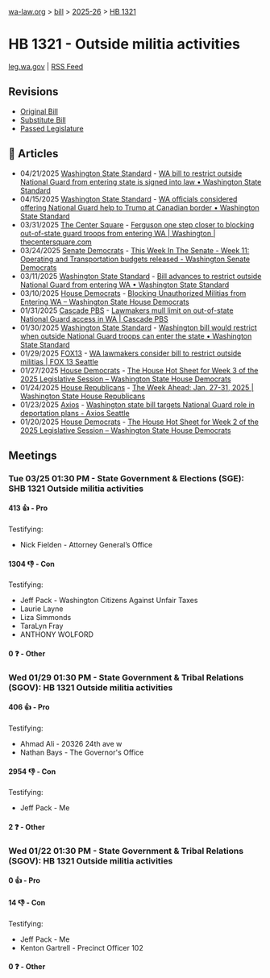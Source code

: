 [wa-law.org](/) > [bill](/bill/) > [2025-26](/bill/2025-26/) > [HB 1321](/bill/2025-26/hb/1321/)

# HB 1321 - Outside militia activities
[leg.wa.gov](https://app.leg.wa.gov/billsummary?BillNumber=1321&Year=2025&Initiative=false) | [RSS Feed](./rss.xml)

## Revisions
* [Original Bill](1/)
* [Substitute Bill](S/)
* [Passed Legislature](S.PL/)

## 📰 Articles
* 04/21/2025 [Washington State Standard](/org/washington_state_standard/) - [WA bill to restrict outside National Guard from entering state is signed into law • Washington State Standard](https://washingtonstatestandard.com/briefs/wa-bill-to-restrict-outside-national-guard-from-entering-state-is-signed-into-law/#:~:text=House%20Bill%201321)
* 04/15/2025 [Washington State Standard](/org/washington_state_standard/) - [WA officials considered offering National Guard help to Trump at Canadian border • Washington State Standard](https://washingtonstatestandard.com/2025/04/15/wa-officials-considered-offering-national-guard-help-to-trump-at-canadian-border/#:~:text=House%20Bill%201321)
* 03/31/2025 [The Center Square](/org/the_center_square/) - [Ferguson one step closer to blocking out-of-state guard troops from entering WA | Washington | thecentersquare.com](https://www.thecentersquare.com/washington/article_33ad3405-d549-4b7d-bae9-a7c6251b8a7c.html#:~:text=House%20Bill%201321)
* 03/24/2025 [Senate Democrats](/org/senate_democrats/) - [This Week In The Senate - Week 11: Operating and Transportation budgets released - Washington Senate Democrats](https://senatedemocrats.wa.gov/blog/2025/03/23/this-week-in-the-senate-week-11-operating-and-transportation-budgets-released/#:~:text=House%20Bill%201321)
* 03/11/2025 [Washington State Standard](/org/washington_state_standard/) - [Bill advances to restrict outside National Guard from entering WA • Washington State Standard](https://washingtonstatestandard.com/2025/03/11/wa-bill-to-restrict-outside-national-guard-from-entering-state-advances-in-legislature/#:~:text=House%20Bill%201321)
* 03/10/2025 [House Democrats](/org/house_democrats/) - [Blocking Unauthorized Militias from Entering WA – Washington State House Democrats](https://housedemocrats.wa.gov/blog/2025/03/10/blocking-unauthorized-militias-from-entering-wa-passes-house/#:~:text=House%20Bill%201321)
* 01/31/2025 [Cascade PBS](/org/cascade_pbs/) - [Lawmakers mull limit on out-of-state National Guard access in WA | Cascade PBS](https://crosscut.com/briefs/2025/01/lawmakers-mull-limit-out-state-national-guard-access-wa#:~:text=House%20Bill%201321)
* 01/30/2025 [Washington State Standard](/org/washington_state_standard/) - [Washington bill would restrict when outside National Guard troops can enter the state • Washington State Standard](https://washingtonstatestandard.com/2025/01/30/washington-bill-would-restrict-when-outside-national-guard-troops-can-enter-the-state/#:~:text=House%20Bill%201321)
* 01/29/2025 [FOX13](/org/fox13/) - [WA lawmakers consider bill to restrict outside militias | FOX 13 Seattle](https://www.fox13seattle.com/news/lawmakers-consider-bill-outside-militias#:~:text=House%20Bill%201321)
* 01/27/2025 [House Democrats](/org/house_democrats/) - [The House Hot Sheet for Week 3 of the 2025 Legislative Session – Washington State House Democrats](https://housedemocrats.wa.gov/blog/2025/01/27/the-house-hot-sheet-for-week-3-of-the-2025-legislative-session/#:~:text=HB%201321)
* 01/24/2025 [House Republicans](/org/house_republicans/) - [The Week Ahead: Jan. 27-31, 2025 | Washington State House Republicans](https://houserepublicans.wa.gov/week/the-week-ahead-jan-27-31-2025/#:~:text=HB%201321)
* 01/23/2025 [Axios](/org/axios/) - [Washington state bill targets National Guard role in deportation plans - Axios Seattle](https://www.axios.com/local/seattle/2025/01/23/national-guard-law-washington-trump-mass-deportations#:~:text=The%20proposal)
* 01/20/2025 [House Democrats](/org/house_democrats/) - [The House Hot Sheet for Week 2 of the 2025 Legislative Session – Washington State House Democrats](https://housedemocrats.wa.gov/blog/2025/01/20/the-house-hot-sheet-for-week-2-of-the-2025-legislative-session/#:~:text=HB%201321)

## Meetings
### Tue 03/25 01:30 PM - State Government & Elections (SGE): SHB 1321 Outside militia activities
#### 413 👍 - Pro
Testifying:
* Nick Fielden - Attorney General’s Office

#### 1304 👎 - Con
Testifying:
* Jeff Pack - Washington Citizens Against Unfair Taxes
* Laurie Layne
* Liza Simmonds
* TaraLyn Fray
* ANTHONY WOLFORD

#### 0 ❓ - Other

### Wed 01/29 01:30 PM - State Government & Tribal Relations (SGOV): HB 1321 Outside militia activities
#### 406 👍 - Pro
Testifying:
* Ahmad Ali - 20326 24th ave w
* Nathan Bays - The Governor's Office

#### 2954 👎 - Con
Testifying:
* Jeff Pack - Me

#### 2 ❓ - Other

### Wed 01/22 01:30 PM - State Government & Tribal Relations (SGOV): HB 1321 Outside militia activities
#### 0 👍 - Pro

#### 14 👎 - Con
Testifying:
* Jeff Pack - Me
* Kenton Gartrell - Precinct Officer 102

#### 0 ❓ - Other
